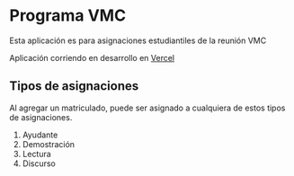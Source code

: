 # Programa VMC

Esta aplicación es para asignaciones estudiantiles de la reunión VMC

Aplicación corriendo en desarrollo en [Vercel](https://programavmc.vercel.app/)


## Tipos de asignaciones

Al agregar un matriculado, puede ser asignado a cualquiera de estos
tipos de asignaciones.

1. Ayudante
2. Demostración
3. Lectura
4. Discurso